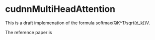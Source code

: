 # cudnnMultiHeadAttention

This is a draft implemenation of the formula softmax(QK^T/sqrt(d_k))V.

The reference paper is <Attention is all you need>
